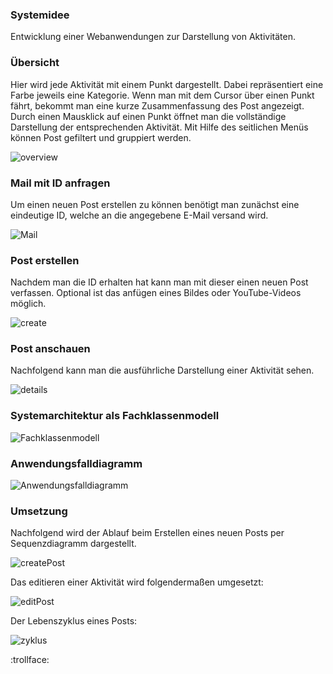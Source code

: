### Systemidee

Entwicklung einer Webanwendungen zur Darstellung von Aktivitäten.

[Link]: https://swei-tgb2-4.herokuapp.com/

### Übersicht

Hier wird jede Aktivität mit einem Punkt dargestellt. Dabei repräsentiert eine Farbe jeweils eine Kategorie. Wenn man mit dem Cursor über einen Punkt fährt, bekommt man eine kurze Zusammenfassung des Post angezeigt. Durch einen Mausklick auf einen Punkt öffnet man die vollständige Darstellung der entsprechenden Aktivität. Mit Hilfe des seitlichen Menüs können Post gefiltert und gruppiert werden.

<img src="images/overview.PNG" alt="overview" class="inline"/>

### Mail mit ID anfragen

Um einen neuen Post erstellen zu können benötigt man zunächst eine eindeutige ID, welche an die angegebene E-Mail versand wird.

<img src="images/mail.PNG" alt="Mail" class="inline"/>

### Post erstellen

Nachdem man die ID erhalten hat kann man mit dieser einen neuen Post verfassen. Optional ist das anfügen eines Bildes oder YouTube-Videos möglich.

<img src="images/create.PNG" alt="create" class="inline"/>

### Post anschauen

Nachfolgend kann man die ausführliche Darstellung einer Aktivität sehen.

<img src="images/details.PNG" alt="details" class="inline"/>

### Systemarchitektur als Fachklassenmodell

<img src="images/Fachklassenmodel.png" alt="Fachklassenmodell" class="inline"/>

### Anwendungsfalldiagramm

<img src="images/Activity_Meter_Anwendungsfalldiagramm.png" alt="Anwendungsfalldiagramm" class="inline"/>

### Umsetzung

Nachfolgend wird der Ablauf beim Erstellen eines neuen Posts per Sequenzdiagramm dargestellt.

<img src="images/createPost.PNG" alt="createPost" class="inline"/>

Das editieren einer Aktivität wird folgendermaßen umgesetzt:

<img src="images/editPost.PNG" alt="editPost" class="inline"/>

Der Lebenszyklus eines Posts:

<img src="images/zyklus.PNG" alt="zyklus" class="inline"/>

:trollface:
